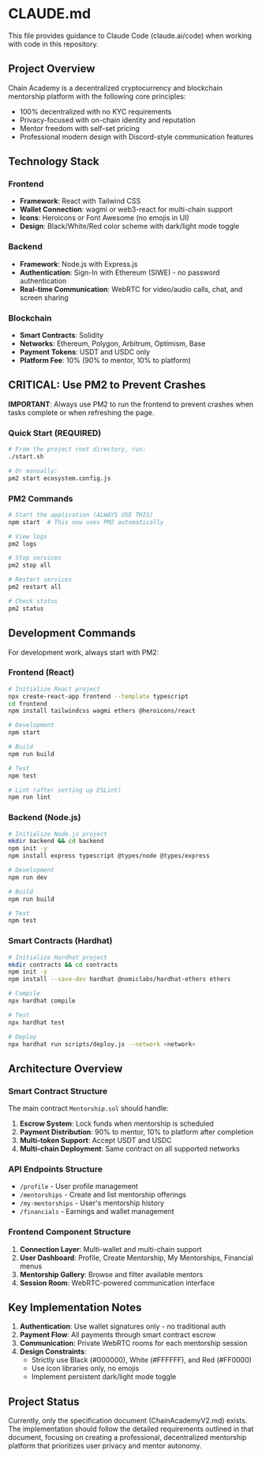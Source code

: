 # CLAUDE.md

This file provides guidance to Claude Code (claude.ai/code) when working with code in this repository.

## Project Overview

Chain Academy is a decentralized cryptocurrency and blockchain mentorship platform with the following core principles:
- 100% decentralized with no KYC requirements
- Privacy-focused with on-chain identity and reputation
- Mentor freedom with self-set pricing
- Professional modern design with Discord-style communication features

## Technology Stack

### Frontend
- **Framework**: React with Tailwind CSS
- **Wallet Connection**: wagmi or web3-react for multi-chain support
- **Icons**: Heroicons or Font Awesome (no emojis in UI)
- **Design**: Black/White/Red color scheme with dark/light mode toggle

### Backend
- **Framework**: Node.js with Express.js
- **Authentication**: Sign-In with Ethereum (SIWE) - no password authentication
- **Real-time Communication**: WebRTC for video/audio calls, chat, and screen sharing

### Blockchain
- **Smart Contracts**: Solidity
- **Networks**: Ethereum, Polygon, Arbitrum, Optimism, Base
- **Payment Tokens**: USDT and USDC only
- **Platform Fee**: 10% (90% to mentor, 10% to platform)

## CRITICAL: Use PM2 to Prevent Crashes

**IMPORTANT**: Always use PM2 to run the frontend to prevent crashes when tasks complete or when refreshing the page.

### Quick Start (REQUIRED)
```bash
# From the project root directory, run:
./start.sh

# Or manually:
pm2 start ecosystem.config.js
```

### PM2 Commands
```bash
# Start the application (ALWAYS USE THIS)
npm start  # This now uses PM2 automatically

# View logs
pm2 logs

# Stop services
pm2 stop all

# Restart services
pm2 restart all

# Check status
pm2 status
```

## Development Commands

For development work, always start with PM2:

### Frontend (React)
```bash
# Initialize React project
npx create-react-app frontend --template typescript
cd frontend
npm install tailwindcss wagmi ethers @heroicons/react

# Development
npm start

# Build
npm run build

# Test
npm test

# Lint (after setting up ESLint)
npm run lint
```

### Backend (Node.js)
```bash
# Initialize Node.js project
mkdir backend && cd backend
npm init -y
npm install express typescript @types/node @types/express

# Development
npm run dev

# Build
npm run build

# Test
npm test
```

### Smart Contracts (Hardhat)
```bash
# Initialize Hardhat project
mkdir contracts && cd contracts
npm init -y
npm install --save-dev hardhat @nomiclabs/hardhat-ethers ethers

# Compile
npx hardhat compile

# Test
npx hardhat test

# Deploy
npx hardhat run scripts/deploy.js --network <network>
```

## Architecture Overview

### Smart Contract Structure
The main contract `Mentorship.sol` should handle:
1. **Escrow System**: Lock funds when mentorship is scheduled
2. **Payment Distribution**: 90% to mentor, 10% to platform after completion
3. **Multi-token Support**: Accept USDT and USDC
4. **Multi-chain Deployment**: Same contract on all supported networks

### API Endpoints Structure
- `/profile` - User profile management
- `/mentorships` - Create and list mentorship offerings
- `/my-mentorships` - User's mentorship history
- `/financials` - Earnings and wallet management

### Frontend Component Structure
1. **Connection Layer**: Multi-wallet and multi-chain support
2. **User Dashboard**: Profile, Create Mentorship, My Mentorships, Financial menus
3. **Mentorship Gallery**: Browse and filter available mentors
4. **Session Room**: WebRTC-powered communication interface

## Key Implementation Notes

1. **Authentication**: Use wallet signatures only - no traditional auth
2. **Payment Flow**: All payments through smart contract escrow
3. **Communication**: Private WebRTC rooms for each mentorship session
4. **Design Constraints**: 
   - Strictly use Black (#000000), White (#FFFFFF), and Red (#FF0000)
   - Use icon libraries only, no emojis
   - Implement persistent dark/light mode toggle

## Project Status

Currently, only the specification document (ChainAcademyV2.md) exists. The implementation should follow the detailed requirements outlined in that document, focusing on creating a professional, decentralized mentorship platform that prioritizes user privacy and mentor autonomy.